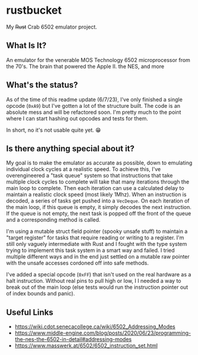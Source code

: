 # rustbucket

My ~~Rust~~ Crab 6502 emulator project.

## What Is It?

An emulator for the venerable MOS Technology 6502 microprocessor from the 70's. The brain that powered the Apple II. the NES, and more

## What's the status?

As of the time of this readme update (6/7/23), I've only finished a single opcode (`0xA9`) but I've gotten a lot of the structure built.
The code is an absolute mess and will be refactored soon. I'm pretty much to the point where I can start hashing out opcodes and tests
for them.

In short, no it's not usable quite yet. :grin:

## Is there anything special about it?

My goal is to make the emulator as accurate as possible, down to emulating individual clock cycles at a realistic speed. To achieve this,
I've overengineered a "task queue" system so that instructions that take multiple clock cycles to complete will take that many iterations
through the main loop to complete. Then each iteration can use a calculated delay to maintain a realistic clock speed (most likely 1Mhz).
When an instruction is decoded, a series of tasks get pushed into a `VecDeque`. On each iteration of the main loop, if this queue is empty,
it simply decodes the next instruction. If the queue is not empty, the next task is popped off the front of the queue and a corresponding
method is called.

I'm using a mutable struct field pointer (spooky unsafe stuff) to maintain a "target register" for tasks that require reading or writing
to a register. I'm still only vaguely intermediate with Rust and I fought with the type system trying to implement this task system in a
smart way and failed. I tried multiple different ways and in the end just settled on a mutable raw pointer with the unsafe accesses cordoned
off into safe methods.

I've added a special opcode (`0xFF`) that isn't used on the real hardware as a halt instruction. Without real pins to pull high or low, I
I needed a way to break out of the main loop (else tests would run the instruction pointer out of index bounds and panic).

## Useful Links

- https://wiki.cdot.senecacollege.ca/wiki/6502_Addressing_Modes
- https://www.middle-engine.com/blog/posts/2020/06/23/programming-the-nes-the-6502-in-detail#addressing-modes
- https://www.masswerk.at/6502/6502_instruction_set.html
